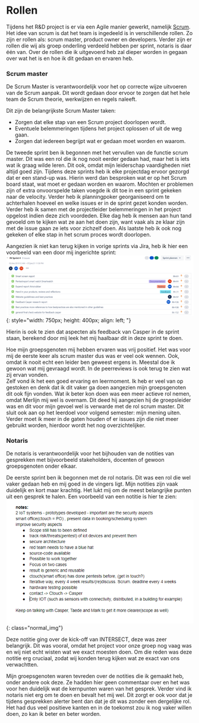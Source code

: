 # Rollen
Tijdens het R&D project is er via een Agile manier gewerkt, namelijk [Scrum](https://agilescrumgroup.nl/wat-is-scrum-methode/).
Het idee van scrum is dat het team is ingedeeld is in verschillende rollen. Zo zijn er rollen als: scrum master, product owner en developers. Verder
zijn er rollen die wij als groep onderling verdeeld hebben per sprint, notaris is daar één van. Over de rollen die ik uitgevoerd heb
zal dieper worden in gegaan over wat het is en hoe ik dit gedaan en ervaren heb.

### Scrum master
De Scrum Master is verantwoordelijk voor het op correcte wijze uitvoeren van de Scrum aanpak.
Dit wordt gedaan door ervoor te zorgen dat het hele team de Scrum theorie, werkwijzen en regels naleeft.

Dit zijn de belangrijkste Scrum Master taken:
- Zorgen dat elke stap van een Scrum project doorlopen wordt.
- Eventuele belemmeringen tijdens het project oplossen of uit de weg gaan.
- Zorgen dat iedereen begrijpt wat er gedaan moet worden en waarom.

De tweede sprint ben ik begonnen met het vervullen van de functie scrum master. Dit was een rol die ik nog nooit eerder gedaan had, maar het is 
iets wat ik graag wilde leren. Dit ook, omdat mijn leiderschap vaardigheden niet altijd goed zijn. Tijdens deze sprints heb ik elke projectdag
ervoor gezorgd dat er een stand-up was. Hierin werd dan besproken wat er op het Scrum board staat, wat moet er gedaan worden en waarom. 
Mochten er problemen zijn of extra onvoorspelde taken voegde ik dit toe in een sprint gekeken naar de velocity. Verder heb ik planningpoker georganiseerd om
te achterhalen hoeveel en welke issues er in de sprint gezet konden worden. Verder heb ik samen met de projectleider belemmeringen in het project opgelost
indien deze zich voordeden. Elke dag heb ik mensen aan hun tand gevoeld om te kijken wat ze aan het doen zijn, want vaak als ze klaar zijn met de issue gaan
ze iets voor zichzelf doen. Als laatste heb ik ook nog gekeken of elke stap in het scrum proces wordt doorlopen.

Aangezien ik niet kan terug kijken in vorige sprints via Jira, heb ik hier een voorbeeld van een door mij ingerichte sprint: <br />
![Sprint planning](../images/project/sprint4.png){: style="width: 750px;
height: 400px;
align: left;
"} <br />

Hierin is ook te zien dat aspecten als feedback van Casper in de sprint staan, berekend door mij leek het mij haalbaar dit in deze sprint te doen.

Hoe mijn groepsgenoten mij hebben ervaren was vrij positief. Het was voor mij de eerste keer als scrum master dus was er veel ook wennen. Ook, omdat
ik nooit echt een leider ben geweest ergens in. Meestal doe ik gewoon wat mij gevraagd wordt. In de peerreviews is ook terug te zien wat zij ervan
vonden.<br />
Zelf vond ik het een goed ervaring en leermoment. Ik heb er veel van op gestoken en denk dat ik dit vaker ga doen aangezien mijn groepsgenoten dit
ook fijn vonden. Wat ik beter kon doen was een meer actieve rol nemen, omdat Merlijn mij wel is overnam. Dit deed hij aangezien hij de groepsleider was
en dit voor mijn gevoel wel is verwarde met de rol scrum master. Dit sluit ook aan op het leerdoel voor volgend semester: mijn mening uiten. Verder 
moet ik meer in de gaten houden of er issues zijn die niet meer gebruikt worden, hierdoor wordt het nog overzichtelijker.

### Notaris
De notaris is verantwoordelijk voor het bijhouden van de notities van gesprekken met bijvoorbeeld stakeholders, docenten of gewoon groepsgenoten
onder elkaar.

De eerste sprint ben ik begonnen met de rol notaris. Dit was een rol die wel vaker gedaan heb en mij goed in de vingers ligt. Mijn notities zijn
vaak duidelijk en kort maar krachtig. Het lukt mij om de meest belangrijke punten uit een gesprek te halen. Een voorbeeld van een notitie is hier te zien: <br />
![Notitie Thomas](../images/project/notes.png){: class="normal_img"} <br />

Deze notitie ging over de kick-off van INTERSECT, deze was zeer belangrijk. Dit was vooral, omdat het project voor onze groep nog vaag was en wij niet echt wisten
wat we exact moesten doen. Om die reden was deze notitie erg cruciaal, zodat wij konden terug kijken wat ze exact van ons verwachtten.

Mijn groepsgenoten waren tevreden over de notities die ik gemaakt heb, onder andere ook deze. Ze hadden hier geen commentaar over en het was
voor hen duidelijk wat de kernpunten waren van het gesprek. Verder vind ik notaris niet erg om te doen en bevalt het mij wel. Dit zorgt er ook voor
dat je tijdens gesprekken alerter bent dan dat je dit was zonder een dergelijke rol. Het had dus veel positieve kanten en in de toekomst zou ik 
nog vaker willen doen, zo kan ik beter en beter worden.